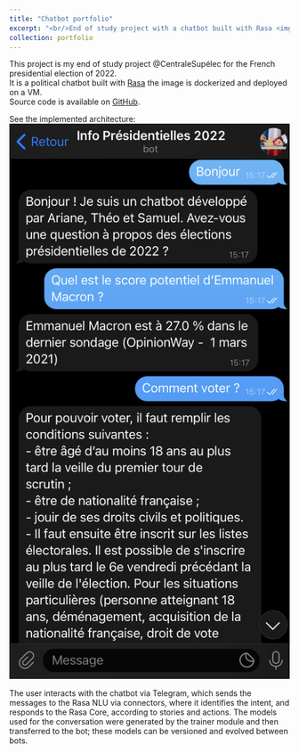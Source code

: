 ```yaml
---
title: "Chatbot portfolio"
excerpt: "<br/>End of study project with a chatbot built with Rasa <img src='/images/portfolio/chatbot_architecture.png'>"
collection: portfolio
---
```


This project is my end of study project @CentraleSupélec for the French presidential election of 2022.   
It is a political chatbot built with [Rasa](https://rasa.com/) the image is dockerized and deployed on a VM.  
Source code is available on [GitHub](https://github.com/ArianeDlns/chatbot-presidentielle2022).   

See the implemented architecture:
<img src='/images/portfolio/chatbot_exemple.png'>

The user interacts with the chatbot via Telegram, which sends the messages to the Rasa NLU via connectors, where it identifies the intent, and responds to the Rasa Core, according to stories and actions. The models used for the conversation were generated by the trainer module and then transferred to the bot; these models can be versioned and evolved between bots.